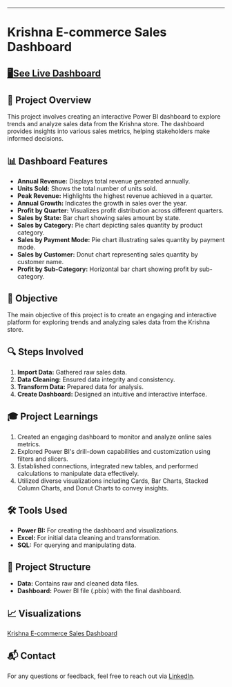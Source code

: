 ---

# Krishna E-commerce Sales Dashboard

## [🖥️See Live Dashboard](https://app.powerbi.com/view?r=eyJrIjoiMTdhYmRmNzQtM2EzMy00MTJlLWFhZDgtNDI0YTk0Y2M0N2Y1IiwidCI6ImM2ZTU0OWIzLTVmNDUtNDAzMi1hYWU5LWQ0MjQ0ZGM1YjJjNCJ9)

## 🚀 Project Overview

This project involves creating an interactive Power BI dashboard to explore trends and analyze sales data from the Krishna store. The dashboard provides insights into various sales metrics, helping stakeholders make informed decisions.

## 📊 Dashboard Features

- **Annual Revenue:** Displays total revenue generated annually.
- **Units Sold:** Shows the total number of units sold.
- **Peak Revenue:** Highlights the highest revenue achieved in a quarter.
- **Annual Growth:** Indicates the growth in sales over the year.
- **Profit by Quarter:** Visualizes profit distribution across different quarters.
- **Sales by State:** Bar chart showing sales amount by state.
- **Sales by Category:** Pie chart depicting sales quantity by product category.
- **Sales by Payment Mode:** Pie chart illustrating sales quantity by payment mode.
- **Sales by Customer:** Donut chart representing sales quantity by customer name.
- **Profit by Sub-Category:** Horizontal bar chart showing profit by sub-category.

## 🎯 Objective

The main objective of this project is to create an engaging and interactive platform for exploring trends and analyzing sales data from the Krishna store.

## 🔍 Steps Involved

1. **Import Data:** Gathered raw sales data.
2. **Data Cleaning:** Ensured data integrity and consistency.
3. **Transform Data:** Prepared data for analysis.
4. **Create Dashboard:** Designed an intuitive and interactive interface.

## 🎓 Project Learnings

1. Created an engaging dashboard to monitor and analyze online sales metrics.
2. Explored Power BI's drill-down capabilities and customization using filters and slicers.
3. Established connections, integrated new tables, and performed calculations to manipulate data effectively.
4. Utilized diverse visualizations including Cards, Bar Charts, Stacked Column Charts, and Donut Charts to convey insights.

## 🛠️ Tools Used

- **Power BI:** For creating the dashboard and visualizations.
- **Excel:** For initial data cleaning and transformation.
- **SQL:** For querying and manipulating data.

## 📂 Project Structure

- **Data:** Contains raw and cleaned data files.
- **Dashboard:** Power BI file (.pbix) with the final dashboard.

## 📈 Visualizations

[Krishna E-commerce Sales Dashboard](path/to/your/dashboard/image.png)

## 📬 Contact

For any questions or feedback, feel free to reach out via [LinkedIn](www.linkedin.com/in/parth-paul).
